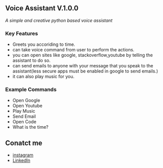 ## Voice Assistant V.1.0.0
*A simple and creative python based voice assistant*
### Key Features

 - Greets you accoriding to  time.
 -  can take voice command from user to perform the actions.
 - you can open sites like google, stackoverflow,youtube by telling the assistant to do so.
 - can send emails to anyone with your message that you speak to the assistant(less secure apps must be enabled in google to send emails.)
 - it can also play music for you.
 ### Example Commands
 
 - Open Google
 - Open Youtube
 - Play Music
 - Send Email
 - Open Code
 - What is the time?
## Conatct me 
 - [instagram](https://www.instagram.com/6th_chord/)
 - [LinkedIn](https://www.linkedin.com/in/shubhankar-das-0a2604157/)

